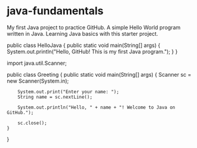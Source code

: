 # java-fundamentals
My first Java project to practice GitHub.  A simple Hello World program written in Java.  Learning Java basics with this starter project.


public class HelloJava {
    public static void main(String[] args) {
        System.out.println("Hello, GitHub! This is my first Java program.");
    }
}


import java.util.Scanner;

public class Greeting {
    public static void main(String[] args) {
        Scanner sc = new Scanner(System.in);

        System.out.print("Enter your name: ");
        String name = sc.nextLine();

        System.out.println("Hello, " + name + "! Welcome to Java on GitHub.");

        sc.close();
    }
}
